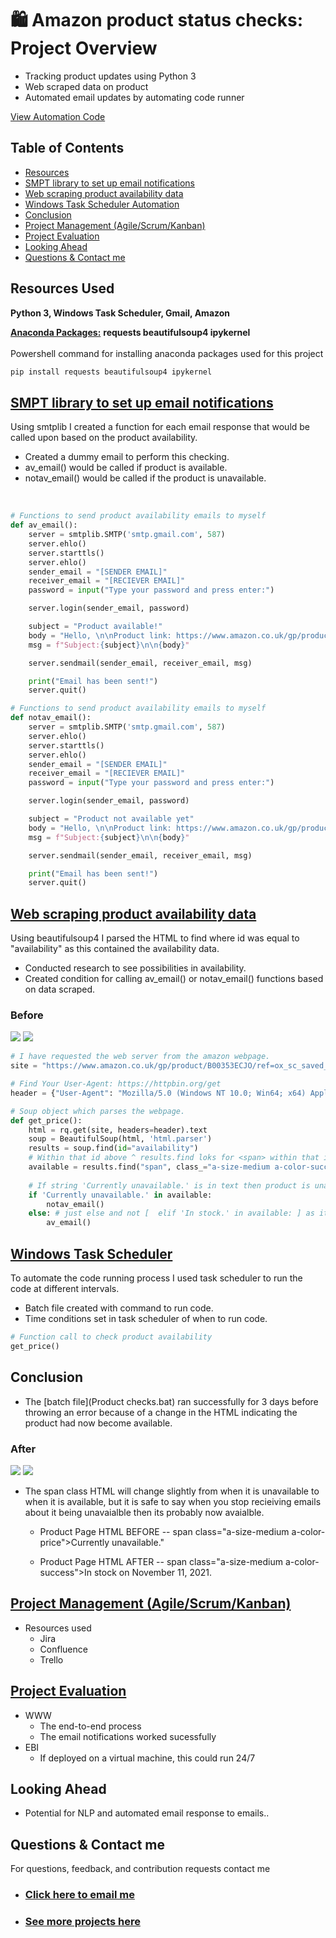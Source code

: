 # 🛍 Amazon product status checks: Project Overview 
* Tracking product updates using Python 3
* Web scraped data on product 
* Automated email updates by automating code runner

[View Automation Code](https://github.com/MattithyahuData/P3-Amazon-product-status-checks/blob/master/Code/P3%20Code.ipynb)

## Table of Contents 
*   [Resources](#resources)<br>
*   [SMPT library to set up email notifications](#emailsetup)<br>
*   [Web scraping product availability data](#webscrape)<br>
*   [Windows Task Scheduler Automation](#automation)<br>
*   [Conclusion](#conclusion)<br>
*   [Project Management (Agile/Scrum/Kanban)](#Prjmanage)<br>
*   [Project Evaluation](#PrjEval)<br>
*   [Looking Ahead](#Lookahead)<br>
*   [Questions & Contact me](#Questions)<br>


<a name="resources"></a>

## Resources Used
**Python 3, Windows Task Scheduler, Gmail, Amazon** 

[**Anaconda Packages:**](requirements.txt) **requests beautifulsoup4 ipykernel** <br><br>
Powershell command for installing anaconda packages used for this project  
```powershell
pip install requests beautifulsoup4 ipykernel
```

<a name="emailsetup"></a>

## [SMPT library to set up email notifications](Code/P3%20Code.ipynb)
Using smtplib I created a function for each email response that would be called upon based on the product availability.  
*   Created a dummy email to perform this checking. 
*   av_email() would be called if product is available. 
*   notav_email() would be called if the product is unavailable.
<br>

```python
# Functions to send product availability emails to myself 
def av_email():
    server = smtplib.SMTP('smtp.gmail.com', 587)
    server.ehlo()
    server.starttls()
    server.ehlo()
    sender_email = "[SENDER EMAIL]"
    receiver_email = "[RECIEVER EMAIL]"
    password = input("Type your password and press enter:")

    server.login(sender_email, password)

    subject = "Product available!"
    body = "Hello, \n\nProduct link: https://www.amazon.co.uk/gp/product/B00353ECJO/ref=ox_sc_saved_image_1?smid=&psc=1   \n\nBest,  \n\nSent from Python"
    msg = f"Subject:{subject}\n\n{body}"

    server.sendmail(sender_email, receiver_email, msg)

    print("Email has been sent!")
    server.quit()

# Functions to send product availability emails to myself 
def notav_email():
    server = smtplib.SMTP('smtp.gmail.com', 587)
    server.ehlo()
    server.starttls()
    server.ehlo()
    sender_email = "[SENDER EMAIL]"
    receiver_email = "[RECIEVER EMAIL]"
    password = input("Type your password and press enter:")

    server.login(sender_email, password)

    subject = "Product not available yet"
    body = "Hello, \n\nProduct link: https://www.amazon.co.uk/gp/product/B00353ECJO/ref=ox_sc_saved_image_1?smid=&psc=1   \n\nBest,  \n\nSent from Python"
    msg = f"Subject:{subject}\n\n{body}"

    server.sendmail(sender_email, receiver_email, msg)

    print("Email has been sent!")
    server.quit()
```

<a name="webscrape"></a>

## [Web scraping product availability data](Code/P3%20Code.ipynb)
Using beautifulsoup4 I parsed the HTML to find where id was equal to "availability" as this contained the availability data.  
*   Conducted research to see possibilities in availability.
*   Created condition for calling av_email() or notav_email() functions based on data scraped.
### Before
<img  src="images/Unavailable email.png">

<img  src="images/Product Before.png">

```python
# I have requested the web server from the amazon webpage.
site = "https://www.amazon.co.uk/gp/product/B00353ECJO/ref=ox_sc_saved_image_1?smid=&psc=1"

# Find Your User-Agent: https://httpbin.org/get
header = {"User-Agent": "Mozilla/5.0 (Windows NT 10.0; Win64; x64) AppleWebKit/537.36 (KHTML, like Gecko) Chrome/95.0.4638.69 Safari/537.36"}

# Soup object which parses the webpage. 
def get_price():
    html = rq.get(site, headers=header).text
    soup = BeautifulSoup(html, 'html.parser')
    results = soup.find(id="availability")
    # Within that id above ^ results.find loks for <span> within that id with particular class and get_text() to extract the text within
    available = results.find("span", class_="a-size-medium a-color-success").get_text() # find used instead of find_all becasue we are not looking for a list
    
    # If string 'Currently unavailable.' is in text then product is unavailable.
    if 'Currently unavailable.' in available:
        notav_email()
    else: # just else and not [  elif 'In stock.' in available: ] as it can also be only 10 remaining or 5 remaining etc  # See -> "Availability types.docx"
        av_email()
```


<a name="automation"></a>

## [Windows Task Scheduler](Automation/Code%20for%20bat%20file%20automation.py)
To automate the code running process I used task scheduler to run the code at different intervals.  
*   Batch file created with command to run code.
*   Time conditions set in task scheduler of when to run code. 

```python
# Function call to check product availability
get_price()
```

<a name="conclusion"></a>

## Conclusion
* The [batch file](Product checks.bat) ran successfully for 3 days before throwing an error because of a change in the HTML indicating the product had now become available.
### After
<img  src="images/Available email.png">

<img  src="images/Product After.png">

* The span class HTML will change slightly from when it is unavailable to when it is available, but it is safe to say when you stop recieiving emails about it being unavaialble then its probably now avaialble. 

    * Product Page HTML BEFORE -- span class="a-size-medium a-color-price">Currently unavailable."

    * Product Page HTML AFTER -- span class="a-size-medium a-color-success">In stock on November 11, 2021.

<a name="Prjmanage"></a> 

## [Project Management (Agile/Scrum/Kanban)](https://www.atlassian.com/software/jira)
* Resources used
    * Jira
    * Confluence
    * Trello 

<a name="PrjEval"></a> 

## [Project Evaluation]() 
*   WWW
    *   The end-to-end process
    *   The email notifications worked sucessfully 
*   EBI 
    *   If deployed on a virtual machine, this could run 24/7 
    

<a name="Lookahead"></a> 

## Looking Ahead
*   Potential for NLP and automated email response to emails.. 

<a name="Questions"></a> 

## Questions & Contact me 
For questions, feedback, and contribution requests contact me
* ### [Click here to email me](mailto:contactmattithyahu@gmail.com) 
* ### [See more projects here](https://mattithyahudata.github.io/)

